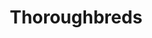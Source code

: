 ---
title: Thoroughbreds
certificate: 15
runtime: 92
screenings:
  - date: 2018-04-20 8.50pm
  - date: 2018-04-21 8.15pm
  - date: 2018-04-22 6.00pm
  - date: 2018-04-23 8.50pm
  - date: 2018-04-25 11.00am
    labels:
    - BYOBaby
  - date: 2018-04-25 06.20am
---